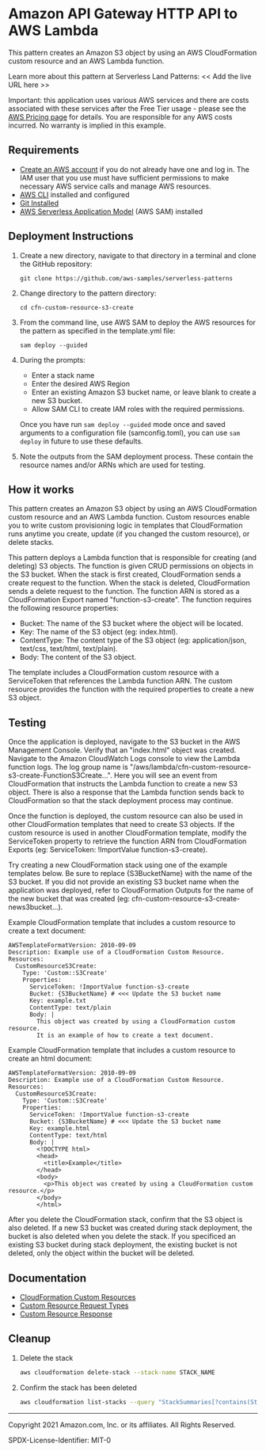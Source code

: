 # Amazon API Gateway HTTP API to AWS Lambda

This pattern creates an Amazon S3 object by using an AWS CloudFormation custom resource and an AWS Lambda function.

Learn more about this pattern at Serverless Land Patterns: << Add the live URL here >>

Important: this application uses various AWS services and there are costs associated with these services after the Free Tier usage - please see the [AWS Pricing page](https://aws.amazon.com/pricing/) for details. You are responsible for any AWS costs incurred. No warranty is implied in this example.

## Requirements

* [Create an AWS account](https://portal.aws.amazon.com/gp/aws/developer/registration/index.html) if you do not already have one and log in. The IAM user that you use must have sufficient permissions to make necessary AWS service calls and manage AWS resources.
* [AWS CLI](https://docs.aws.amazon.com/cli/latest/userguide/install-cliv2.html) installed and configured
* [Git Installed](https://git-scm.com/book/en/v2/Getting-Started-Installing-Git)
* [AWS Serverless Application Model](https://docs.aws.amazon.com/serverless-application-model/latest/developerguide/serverless-sam-cli-install.html) (AWS SAM) installed

## Deployment Instructions

1. Create a new directory, navigate to that directory in a terminal and clone the GitHub repository:
    ``` 
    git clone https://github.com/aws-samples/serverless-patterns
    ```
1. Change directory to the pattern directory:
    ```
    cd cfn-custom-resource-s3-create
    ```
1. From the command line, use AWS SAM to deploy the AWS resources for the pattern as specified in the template.yml file:
    ```
    sam deploy --guided
    ```
1. During the prompts:
    * Enter a stack name
    * Enter the desired AWS Region
    * Enter an existing Amazon S3 bucket name, or leave blank to create a new S3 bucket.
    * Allow SAM CLI to create IAM roles with the required permissions.

    Once you have run `sam deploy --guided` mode once and saved arguments to a configuration file (samconfig.toml), you can use `sam deploy` in future to use these defaults.

1. Note the outputs from the SAM deployment process. These contain the resource names and/or ARNs which are used for testing.

## How it works

This pattern creates an Amazon S3 object by using an AWS CloudFormation custom resource and an AWS Lambda function. Custom resources enable you to write custom provisioning logic in templates that CloudFormation runs anytime you create, update (if you changed the custom resource), or delete stacks.

This pattern deploys a Lambda function that is responsible for creating (and deleting) S3 objects. The function is given CRUD permissions on objects in the S3 bucket. When the stack is first created, CloudFormation sends a create request to the function. When the stack is deleted, CloudFormation sends a delete request to the function. The function ARN is stored as a CloudFormation Export named "function-s3-create". The function requires the following resource properties:

  - Bucket: The name of the S3 bucket where the object will be located.
  - Key: The name of the S3 object (eg: index.html).
  - ContentType: The content type of the S3 object (eg: application/json, text/css, text/html, text/plain).
  - Body: The content of the S3 object.

The template includes a CloudFormation custom resource with a ServiceToken that references the Lambda function ARN. The custom resource provides the function with the required properties to create a new S3 object.

## Testing

Once the application is deployed, navigate to the S3 bucket in the AWS Management Console. Verify that an "index.html" object was created. Navigate to the Amazon CloudWatch Logs console to view the Lambda function logs. The log group name is "/aws/lambda/cfn-custom-resource-s3-create-FunctionS3Create...". Here you will see an event from CloudFormation that instructs the Lambda function to create a new S3 object. There is also a response that the Lambda function sends back to CloudFormation so that the stack deployment process may continue.

Once the function is deployed, the custom resource can also be used in other CloudFormation templates that need to create S3 objects. If the custom resource is used in another CloudFormation template, modify the ServiceToken property to retrieve the function ARN from CloudFormation Exports (eg: ServiceToken: !ImportValue function-s3-create).

Try creating a new CloudFormation stack using one of the example templates below. Be sure to replace {S3BucketName} with the name of the S3 bucket. If you did not provide an existing S3 bucket name when the application was deployed, refer to CloudFormation Outputs for the name of the new bucket that was created (eg: cfn-custom-resource-s3-create-news3bucket...).

Example CloudFormation template that includes a custom resource to create a text document:

```
AWSTemplateFormatVersion: 2010-09-09
Description: Example use of a CloudFormation Custom Resource.
Resources:
  CustomResourceS3Create:
    Type: 'Custom::S3Create'
    Properties:
      ServiceToken: !ImportValue function-s3-create
      Bucket: {S3BucketName} # <<< Update the S3 bucket name
      Key: example.txt
      ContentType: text/plain
      Body: |
        This object was created by using a CloudFormation custom resource.
        It is an example of how to create a text document.
```

Example CloudFormation template that includes a custom resource to create an html document:

```
AWSTemplateFormatVersion: 2010-09-09
Description: Example use of a CloudFormation Custom Resource.
Resources:
  CustomResourceS3Create:
    Type: 'Custom::S3Create'
    Properties:
      ServiceToken: !ImportValue function-s3-create
      Bucket: {S3BucketName} # <<< Update the S3 bucket name
      Key: example.html
      ContentType: text/html
      Body: | 
        <!DOCTYPE html>
        <head>
          <title>Example</title>
        </head>
        <body>
          <p>This object was created by using a CloudFormation custom resource.</p>
        </body>
        </html>
```

After you delete the CloudFormation stack, confirm that the S3 object is also deleted. If a new S3 bucket was created during stack deployment, the bucket is also deleted when you delete the stack. If you specificed an existing S3 bucket during stack deployment, the existing bucket is not deleted, only the object within the bucket will be deleted.

## Documentation
- [CloudFormation Custom Resources](https://docs.aws.amazon.com/AWSCloudFormation/latest/UserGuide/template-custom-resources.html)
- [Custom Resource Request Types](https://docs.aws.amazon.com/AWSCloudFormation/latest/UserGuide/crpg-ref-requesttypes.html)
- [Custom Resource Response](https://docs.aws.amazon.com/AWSCloudFormation/latest/UserGuide/cfn-lambda-function-code-cfnresponsemodule.html)

## Cleanup
 
1. Delete the stack
    ```bash
    aws cloudformation delete-stack --stack-name STACK_NAME
    ```
1. Confirm the stack has been deleted
    ```bash
    aws cloudformation list-stacks --query "StackSummaries[?contains(StackName,'STACK_NAME')].StackStatus"
    ```
----
Copyright 2021 Amazon.com, Inc. or its affiliates. All Rights Reserved.

SPDX-License-Identifier: MIT-0